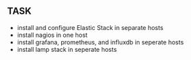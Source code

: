 ## TASK

- install and configure Elastic Stack in separate hosts
- install nagios in one host
- install grafana, prometheus, and influxdb in seperate hosts
- install lamp stack in seperate hosts
